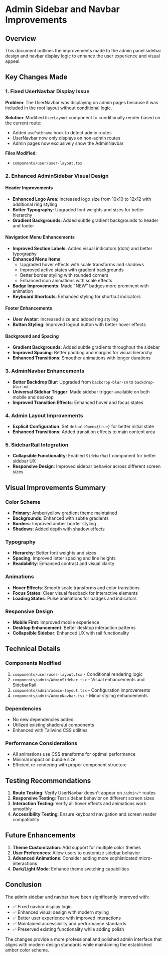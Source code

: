 # Admin Sidebar and Navbar Improvements

## Overview

This document outlines the improvements made to the admin panel sidebar design and navbar display logic to enhance the user experience and visual appeal.

## Key Changes Made

### 1. Fixed UserNavbar Display Issue

**Problem**: The UserNavbar was displaying on admin pages because it was included in the root layout without conditional logic.

**Solution**: Modified `UserLayout` component to conditionally render based on the current route:

- Added `usePathname` hook to detect admin routes
- UserNavbar now only displays on non-admin routes
- Admin pages now exclusively show the AdminNavbar

**Files Modified**:

- `components/user/user-layout.tsx`

### 2. Enhanced AdminSidebar Visual Design

#### Header Improvements

- **Enhanced Logo Area**: Increased logo size from 10x10 to 12x12 with additional ring styling
- **Better Typography**: Upgraded font weights and sizes for better hierarchy
- **Gradient Backgrounds**: Added subtle gradient backgrounds to header and footer

#### Navigation Menu Enhancements

- **Improved Section Labels**: Added visual indicators (dots) and better typography
- **Enhanced Menu Items**:
  - Upgraded hover effects with scale transforms and shadows
  - Improved active states with gradient backgrounds
  - Better border styling with rounded corners
  - Enhanced icon animations with scale effects
- **Badge Improvements**: Made "NEW" badges more prominent with animation
- **Keyboard Shortcuts**: Enhanced styling for shortcut indicators

#### Footer Enhancements

- **User Avatar**: Increased size and added ring styling
- **Button Styling**: Improved logout button with better hover effects

#### Background and Spacing

- **Gradient Backgrounds**: Added subtle gradients throughout the sidebar
- **Improved Spacing**: Better padding and margins for visual hierarchy
- **Enhanced Transitions**: Smoother animations with longer durations

### 3. AdminNavbar Enhancements

- **Better Backdrop Blur**: Upgraded from `backdrop-blur-sm` to `backdrop-blur-md`
- **Universal Sidebar Trigger**: Made sidebar trigger available on both mobile and desktop
- **Improved Transition Effects**: Enhanced hover and focus states

### 4. Admin Layout Improvements

- **Explicit Configuration**: Set `defaultOpen={true}` for better initial state
- **Enhanced Transitions**: Added transition effects to main content area

### 5. SidebarRail Integration

- **Collapsible Functionality**: Enabled `SidebarRail` component for better sidebar UX
- **Responsive Design**: Improved sidebar behavior across different screen sizes

## Visual Improvements Summary

### Color Scheme

- **Primary**: Amber/yellow gradient theme maintained
- **Backgrounds**: Enhanced with subtle gradients
- **Borders**: Improved amber border styling
- **Shadows**: Added depth with shadow effects

### Typography

- **Hierarchy**: Better font weights and sizes
- **Spacing**: Improved letter spacing and line heights
- **Readability**: Enhanced contrast and visual clarity

### Animations

- **Hover Effects**: Smooth scale transforms and color transitions
- **Focus States**: Clear visual feedback for interactive elements
- **Loading States**: Pulse animations for badges and indicators

### Responsive Design

- **Mobile First**: Improved mobile experience
- **Desktop Enhancement**: Better desktop interaction patterns
- **Collapsible Sidebar**: Enhanced UX with rail functionality

## Technical Details

### Components Modified

1. `components/user/user-layout.tsx` - Conditional rendering logic
2. `components/admin/AdminSidebar.tsx` - Visual enhancements and SidebarRail
3. `components/admin/admin-layout.tsx` - Configuration improvements
4. `components/admin/AdminNavbar.tsx` - Minor styling enhancements

### Dependencies

- No new dependencies added
- Utilized existing shadcn/ui components
- Enhanced with Tailwind CSS utilities

### Performance Considerations

- All animations use CSS transforms for optimal performance
- Minimal impact on bundle size
- Efficient re-rendering with proper component structure

## Testing Recommendations

1. **Route Testing**: Verify UserNavbar doesn't appear on `/admin/*` routes
2. **Responsive Testing**: Test sidebar behavior on different screen sizes
3. **Interaction Testing**: Verify all hover effects and animations work smoothly
4. **Accessibility Testing**: Ensure keyboard navigation and screen reader compatibility

## Future Enhancements

1. **Theme Customization**: Add support for multiple color themes
2. **User Preferences**: Allow users to customize sidebar behavior
3. **Advanced Animations**: Consider adding more sophisticated micro-interactions
4. **Dark/Light Mode**: Enhance theme switching capabilities

## Conclusion

The admin sidebar and navbar have been significantly improved with:

- ✅ Fixed navbar display logic
- ✅ Enhanced visual design with modern styling
- ✅ Better user experience with improved interactions
- ✅ Maintained accessibility and performance standards
- ✅ Preserved existing functionality while adding polish

The changes provide a more professional and polished admin interface that aligns with modern design standards while maintaining the established amber color scheme.
